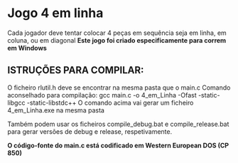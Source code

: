 ﻿# Jogo 4 em linha
Cada jogador deve tentar colocar 4 peças em sequência
seja em linha, em coluna, ou em diagonal
**Este jogo foi criado especificamente para correm em Windows**

## ISTRUÇÕES PARA COMPILAR:
O ficheiro rlutil.h deve se encontrar na mesma pasta que o main.c
Comando aconselhado para compilação:
gcc main.c -o 4_em_Linha -Ofast -static-libgcc -static-libstdc++
O comando acima vai gerar um ficheiro 4_em_Linha.exe na mesma pasta

Também podem usar os ficheiros compile_debug.bat e compile_release.bat
para gerar versões de debug e release, respetivamente.

**O código-fonte do main.c está codificado em Western European DOS (CP 850)**